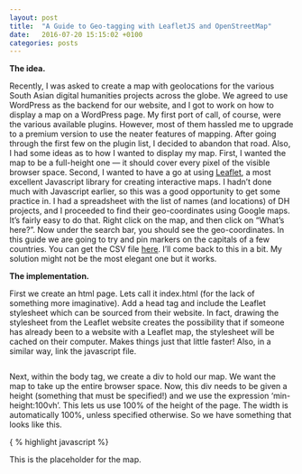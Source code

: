```yaml
---
layout: post
title:  "A Guide to Geo-tagging with LeafletJS and OpenStreetMap"
date:   2016-07-20 15:15:02 +0100
categories: posts
---
```


<strong>The idea.</strong>

Recently, I was asked to create a map with geolocations for the various South Asian digital humanities projects across the globe. We agreed to use WordPress as the backend for our website, and I got to work on how to display a map on a WordPress page. My first port of call, of course, were the various available plugins. However, most of them hassled me to upgrade to a premium version to use the neater features of mapping. After going through the first few on the plugin list, I decided to abandon that road. Also, I had some ideas as to how I wanted to display my map. First, I wanted the map to be a full-height one — it should cover every pixel of the visible browser space. Second, I wanted to have a go at using <a href="http://leafletjs.com/">Leaflet</a>, a most excellent Javascript library for creating interactive maps. I hadn’t done much with Javascript earlier, so this was a good opportunity to get some practice in. I had a spreadsheet with the list of names (and locations) of DH projects, and I proceeded to find their geo-coordinates using Google maps. It’s fairly easy to do that. Right click on the map, and then click on “What’s here?”. Now under the search bar, you should see the geo-coordinates. In this guide we are going to try and pin markers on the capitals of a few countries. You can get the CSV file <a href="https://github.com/vinayakdasgupta/dawdle-doodle-do/blob/master/country-capitals-list.csv">here</a>. I’ll come back to this in a bit. My solution might not be the most elegant one but it works.

<strong>The implementation.</strong>

First we create an html page. Lets call it index.html (for the lack of something more imaginative). Add a head tag and include the Leaflet stylesheet which can be sourced from their website. In fact, drawing the stylesheet from the Leaflet website creates the possibility that if someone has already been to a website with a Leaflet map, the stylesheet will be cached on their computer. Makes things just that little faster! Also, in a similar way, link the javascript file.
<pre><script src="http://cdn.leafletjs.com/leaflet-0.7.3/leaflet.js"></script></pre>
Next, within the body tag, we create a div to hold our map. We want the map to take up the entire browser space. Now, this div needs to be given a height (something that must be specified!) and we use the expression ‘min-height:100vh’. This lets us use 100% of the height of the page. The width is automatically 100%, unless specified otherwise. So we have something that looks like this.

{ % highlight javascript %}
<div id="mapdiv" style="min-height: 100vh;">This is the placeholder for the map.</div>
{ % endhighlight % }


Next, create a folder called ‘js’ and create a file within it called map.js. Include the link to this file in index.html before the closing body tag. Like this:

{ % highlight javascript %}
<script src="js/map.js"></script>
{ % endhighlight % }

Right, now to our javascript file. Enter the following code in your javascript file. This basically sets the zoom level for our map. I also dislike how maps zoom with the mouse-wheel. So we are going to turn that off. Zoom levels are usually between (roughly) 1 and 20, 1 being the furthest and 20 being the most zoomed in. Zoom level 3 refers to a fairly zoomed out view of the world and center [31.505, -13] refers to the central point of the map. Feel free to change these as you wish.

{ % highlight javascript %}
var map = L.map('mapdiv', {
center: [31.505, -13],
zoom: 3,
scrollWheelZoom: false
});
{ % endhighlight % }


Tiles or map tiles are pre-rendered map images that support quick visualization of large datasets in a map. Think of them as squares that fit together and build the map. We are going to get our tiles from <a href="https://www.openstreetmap.org/">OpenStreetMap</a>! You can, however get them from other map tile providers such as <a href="https://www.mapquest.com/">Mapquest</a>. You can even make your own map tiles with <a href="https://www.arcgis.com/features/index.html">ArcGIS</a>.

Here’s the code.

{ % highlight javascript %}
var basemap =  L.tileLayer('http://c.tile.openstreetmap.org/{z}/{x}/{y}.png');
basemap.addTo(map);
{ % endhighlight % }

Check your browser. You should be seeing your map!

But this map has no markers, no data. So lets get to it. Open the CSV file, containing Geo-locations of capital cities. You should now see rows of data. Each line has 3 parts: (1) longitude (2) latitude (3) capital city. Usually we could read the CSV file directly into your code. But, that requires a server request. In case you don’t have a server handy, this guide will demonstrate how we can get around that little problem. First, we need a way to get leaflet to read a comma-separated-value structure. For that we have a neat plugin called <a href="https://github.com/joker-x/Leaflet.geoCSV">GeoCSV</a>. Download the leaflet.geocsv.js file. Put it in your js folder. Include this file to your html page within the head tag.
<pre><script src="leaflet.geocsv.js"></script></pre>
Next, in the html file, after the mapdiv placeholder, write:

<pre><div id="locations" style="display: none;"></div></pre>
Following this, open CSV file in a code editor and copy the contents. Paste the contents under the line that you just wrote. Close the div.
<pre>44.05,9.55,Hargeisa
-36.5,-54.283333,King Edward Point
70.216667,-49.35,Port-aux-Français
35.233333,31.766666666666666,Jerusalem
19.9,60.116667,Mariehamn
166.920867,-0.5477,Yaren
-63.0822,18.0731,Marigot
.
.
.</pre>

Now, go back to your map.js file. We need to get leaflet to read these geolocations into the map we have created. We now create a variable called csv_options which teaches how to read the data we have pasted: “,” is the separator, the three columns contain longitude, latitude and capital city respectively. Next we call the popup.
<pre>var csv_options = {
fieldSeparator: ',',
titles: ['lng', 'lat', 'popup'],
onEachFeature: function(feature, layer){
layer.bindPopup(feature.properties.popup);
}
};
</pre>
Next, we get each element in the the ‘locations’ div we created to be read in. Then, we add this layer of markers to our map.
<pre>var csvContents = document.getElementById('locations').innerHTML;
var geoLayer = L.geoCsv(csvContents, csv_options);
map.addLayer(geoLayer);
</pre>
Check the map. We should have our markers now.

[caption id="attachment_11" align="alignnone" width="620"]<a href="http://vinayakdasgupta.com/wp-content/uploads/2016/07/leaflet.png"><img class="size-medium wp-image-11" src="http://vinayakdasgupta.com/wp-content/uploads/2016/07/leaflet-620x305.png" alt="geo-tagging with Leafletjs" width="620" height="305" /></a> Geo-tagging with Leaflet and OpenStreetMaps[/caption]

The last part of this guide is about incorporating this map into a WordPress theme. The first thing I look for is a full width theme that can display my entire map. I also want to get this done with the least amount of hassle, and with as little code as possible. So, I download one of the many shortcode generators. I upload my javascript files to the local server within the theme. I change the links in my index.html to work with the new paths created for moving the javascript files. Finally I paste the html into the shortcode generator and paste the shortcode into a page. And there you have it — a WordPress theme with your own map.
The files are available, here, at my <a href="https://github.com/vinayakdasgupta/dawdle-doodle-do/tree/geo-tagging">GitHub repository</a> for download.